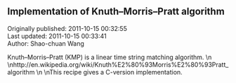 ## Implementation of Knuth–Morris–Pratt algorithm  
Originally published: 2011-10-15 00:32:55  
Last updated: 2011-10-15 00:33:41  
Author: Shao-chuan Wang  
  
Knuth–Morris–Pratt (KMP) is a linear time string matching algorithm.\n\nhttp://en.wikipedia.org/wiki/Knuth%E2%80%93Morris%E2%80%93Pratt_algorithm\n\nThis recipe gives a C-version implementation.